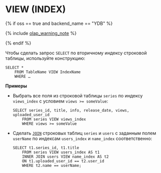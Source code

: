 # VIEW (INDEX)

{% if oss == true and backend_name == "YDB" %}

{% include [olap_warning_note](../../../../../_includes/not_allow_for_olap_note.md) %}

{% endif %}

Чтобы сделать запрос `SELECT` по вторичному индексу строковой таблицы, используйте конструкцию:

``` yql
SELECT *
    FROM TableName VIEW IndexName
    WHERE …
```

**Примеры**

* Выбрать все поля из строковой таблицы `series` по индексу `views_index` с условием `views >= someValue`:

  ``` yql
  SELECT series_id, title, info, release_date, views, uploaded_user_id
      FROM series VIEW views_index
      WHERE views >= someValue
  ```

* Сделать [`JOIN`](../../join.md) строковых таблиц `series` и `users` c заданным полем `userName` по индексам `users_index` и `name_index` соответственно:

  ``` yql
  SELECT t1.series_id, t1.title
      FROM series VIEW users_index AS t1
      INNER JOIN users VIEW name_index AS t2
      ON t1.uploaded_user_id == t2.user_id
      WHERE t2.name == userName;
  ```
